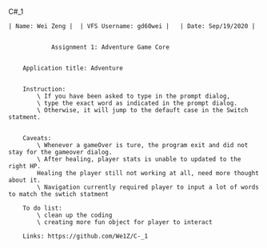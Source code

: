 C#_1
	
    | Name: Wei Zeng |	| VFS Username: gd60wei |	| Date: Sep/19/2020 |

				
				Assignment 1: Adventure Game Core 

		
		Application title: Adventure


		Instruction:
			\ If you have been asked to type in the prompt dialog,
			\ type the exact word as indicated in the prompt dialog.
			\ Otherwise, it will jump to the defauft case in the Switch statment.


		Caveats:
			\ Whenever a gameOver is ture, the program exit and did not stay for the gameover dialog.
			\ After healing, player stats is unable to updated to the right HP.
			Healing the player still not working at all, need more thought about it.
			\ Navigation currently required player to input a lot of words to match the swtich statment
		
		To do list:
			\ clean up the coding
			\ creating more fun object for player to interact
			
		Links: https://github.com/We1Z/C-_1
